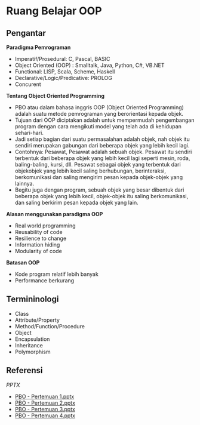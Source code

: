 # Ruang Belajar OOP

## Pengantar
**Paradigma Pemrograman**
* Imperatif/Prosedural: C, Pascal, BASIC
* Object Oriented (OOP) : Smalltalk, Java, Python, C#, VB.NET
* Functional: LISP, Scala, Scheme, Haskell
* Declarative/Logic/Predicative: PROLOG
* Concurent

**Tentang Object Oriented Programming**
* PBO atau dalam bahasa inggris OOP (Object Oriented Programming) adalah suatu metode pemrograman yang berorientasi kepada objek.
* Tujuan dari OOP diciptakan adalah untuk mempermudah pengembangan program dengan cara mengikuti model yang telah ada di kehidupan sehari-hari.
* Jadi setiap bagian dari suatu permasalahan adalah objek, nah objek itu sendiri merupakan gabungan dari beberapa objek yang lebih kecil lagi.
* Contohnya: Pesawat, Pesawat adalah sebuah objek. Pesawat itu sendiri terbentuk dari beberapa objek yang lebih kecil lagi seperti mesin, roda, baling-baling, kursi, dll. Pesawat sebagai objek yang terbentuk dari objekobjek yang lebih kecil saling berhubungan, berinteraksi, berkomunikasi dan saling mengirim pesan kepada objek-objek yang lainnya.
* Begitu juga dengan program, sebuah objek yang besar dibentuk dari beberapa objek yang lebih kecil, objek-objek itu saling berkomunikasi, dan saling berkirim pesan kepada objek yang lain.

**Alasan menggunakan paradigma OOP**
* Real world programming
* Reusability of code
* Resilience to change
* Information hiding
* Modularity of code

**Batasan OOP**
* Kode program relatif lebih banyak
* Performance berkurang

## Termininologi
* Class
* Attribute/Property
* Method/Function/Procedure
* Object
* Encapsulation
* Inheritance
* Polymorphism


## Referensi

*PPTX*
- [PBO - Pertemuan 1.pptx](../pptx/pbo-pertemuan-1.pptx)
- [PBO - Pertemuan 2.pptx](../pptx/pbo-pertemuan-2.pptx)
- [PBO - Pertemuan 3.pptx](../pptx/pbo-pertemuan-3.pptx)
- [PBO - Pertemuan 4.pptx](../pptx/pbo-pertemuan-4.pptx)